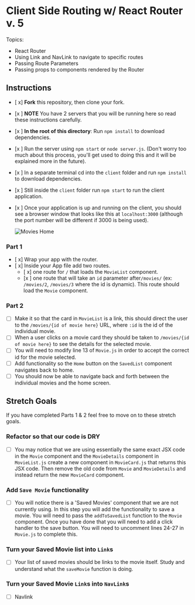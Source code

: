 # Client Side Routing w/ React Router v. 5

Topics:

* React Router
* Using Link and NavLink to navigate to specific routes
* Passing Route Parameters
* Passing props to components rendered by the Router

## Instructions

- [ x] **Fork** this repository, then clone your fork.
- [x ] **NOTE** You have 2 servers that you will be running here so read these instructions carefully.
- [x ] **In the root of this directory**: Run `npm install` to download dependencies.
- [x ] Run the server using `npm start` or `node server.js`. (Don't worry too much about this process, you'll get used to doing this and it will be explained more in the future).
- [x ] In a separate terminal cd into the `client` folder and run `npm install` to download dependencies.
- [x ] Still inside the `client` folder run `npm start` to run the client application.

- [x ] Once your application is up and running on the client, you should see a browser window that looks like this at `localhost:3000` (although the port number will be different if 3000 is being used).

  ![Movies Home](https://ibin.co/3xhmmHVl9BKF.png)

### Part 1

- [ x] Wrap your app with the router.
- [ x] Inside your App file add two routes.
  - [ x] one route for `/` that loads the `MovieList` component.
  - [x ] one route that will take an `id` parameter after`/movies/` (ex: `/movies/2`, `/movies/3` where the id is dynamic). This route should load the `Movie` component.

### Part 2

- [ ] Make it so that the card in `MovieList` is a link, this should direct the user to the `/movies/{id of movie here}` URL, where `:id` is the id of the individual movie.
- [ ] When a user clicks on a movie card they should be taken to `/movies/{id of movie here}` to see the details for the selected movie.
- [ ] You will need to modify line 13 of `Movie.js` in order to accept the correct id for the movie selected.
- [ ] Add functionality so the `Home` button on the `SavedList` component navigates back to home.
- [ ] You should now be able to navigate back and forth between the individual movies and the home screen.

## Stretch Goals

If you have completed Parts 1 & 2 feel free to move on to these stretch goals.

### Refactor so that our code is DRY

- [ ] You may notice that we are using essentially the same exact JSX code in the `Movie` component and the `MovieDetails` component in `MovieList.js` create a new component in `MovieCard.js` that returns this JSX code. Then remove the old code from `Movie` and `MovieDetails` and instead return the new `MovieCard` component.

### Add `Save Movie` functionality

- [ ] You will notice there is a 'Saved Movies' component that we are not currently using. In this step you will add the functionality to save a movie. You will need to pass the `addToSavedList` function to the `Movie` component. Once you have done that you will need to add a click handler to the save button. You will need to uncomment lines 24-27 in `Movie.js` to complete this. 

### Turn your Saved Movie list into `Link`s

- [ ] Your list of saved movies should be links to the movie itself. Study and understand what the `saveMovie` function is doing.

### Turn your Saved Movie `Link`s into `NavLink`s

- [ ] Navlink
